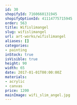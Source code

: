 ```yaml
---
id: 30
shopifyId: 7160660131945
shopifyOptionId: 41114775715945
order: 563
title: Wifislimangel
slug: wifislimangel
url: art-works/wifislimangel
aliases: []
categories:
- painting
inStock: true
isVisible: true
height: 90
width: 65
date: 2017-01-01T00:00:00Z
materials:
- acrylic
- canvas
price: 1200
mainImage: wifi_slim_angel.jpg
---
```

